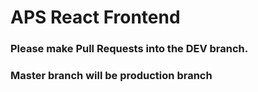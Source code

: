 # APS React Frontend

### Please make Pull Requests into the DEV branch.

### Master branch will be production branch